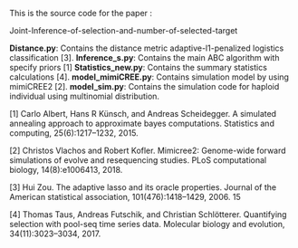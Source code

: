 This is the source code for the paper :

Joint-Inference-of-selection-and-number-of-selected-target

**Distance.py**: Contains the distance metric adaptive-l1-penalized logistics classification [3]. 
**Inference_s.py**: Contains the main ABC algorithm with specify priors [1] 
**Statistics_new.py**: Contains the summary statistics calculations [4]. 
**model_mimiCREE.py**: Contains simulation model by using mimiCREE2 [2]. 
**model_sim.py**: Contains the simulation code for haploid individual using multinomial distribution.


[1] Carlo Albert, Hans R Künsch, and Andreas Scheidegger. A simulated annealing approach to approximate bayes computations. Statistics and computing, 25(6):1217–1232, 2015.

[2] Christos Vlachos and Robert Kofler. Mimicree2: Genome-wide forward simulations of evolve and resequencing studies. PLoS computational biology, 14(8):e1006413, 2018.

[3] Hui Zou. The adaptive lasso and its oracle properties. Journal of the American statistical association, 101(476):1418–1429, 2006. 15

[4] Thomas Taus, Andreas Futschik, and Christian Schlötterer. Quantifying selection with pool-seq time series data. Molecular biology and evolution, 34(11):3023–3034, 2017.
